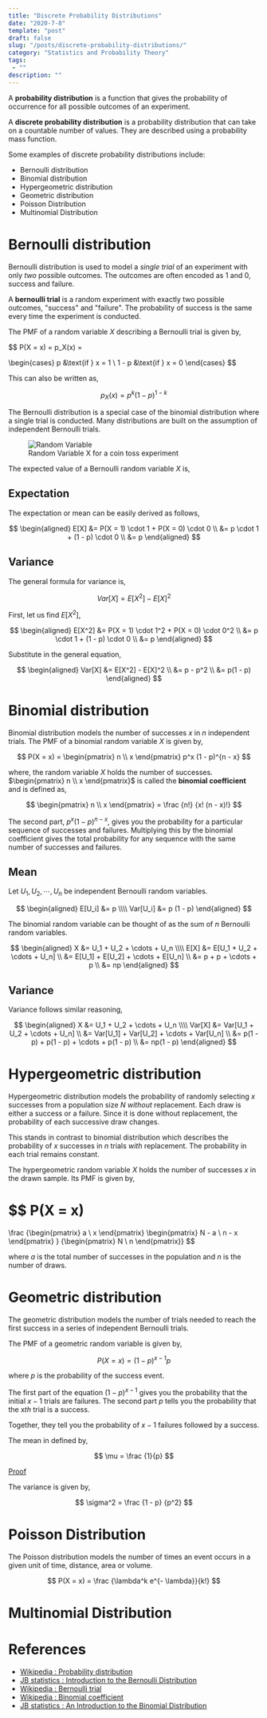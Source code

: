 ```yaml
---
title: "Discrete Probability Distributions"
date: "2020-7-8"
template: "post"
draft: false
slug: "/posts/discrete-probability-distributions/"
category: "Statistics and Probability Theory"
tags:
 - ""
description: ""
---
```


A **probability distribution** is a function that gives the probability of occurrence for all possible outcomes of an experiment.

A **discrete probability distribution** is a probability distribution that can take on a countable number of values. They are described using a probability mass function.

Some examples of discrete probability distributions include:

- Bernoulli distribution
- Binomial distribution
- Hypergeometric distribution
- Geometric distribution
- Poisson Distribution
- Multinomial Distribution

# Bernoulli distribution

Bernoulli distribution is used to model a *single trial* of an experiment with only *two* possible outcomes. The outcomes are often encoded as $1$ and $0$, success and failure.

A **bernoulli trial** is a random experiment with exactly two possible outcomes, "success" and "failure". The probability of success is the same every time the experiment is conducted.

The PMF of a random variable $X$ describing a Bernoulli trial is given by,

$$
P(X = x) = p_X(x) =

\begin{cases}
   p &\text{if } x = 1 \\
   1 - p &\text{if } x = 0
\end{cases}
$$

This can also be written as,

$$
p_X(x) = p^k (1 - p)^{1 - k}
$$

The Bernoulli distribution is a special case of the binomial distribution where a single trial is conducted. Many distributions are built on the assumption of independent Bernoulli trials.

<figure style="width: 450px">
	<img src="/media/statistics and probability theory/random-variable.png" alt="Random Variable">
	<figcaption>Random Variable X for a coin toss experiment</figcaption>
</figure>

The expected value of a Bernoulli random variable $X$ is,

## Expectation

The expectation or mean can be easily derived as follows,

$$
\begin{aligned}
E[X] &= P(X = 1) \cdot 1 + P(X = 0) \cdot 0
\\
&= p \cdot 1 + (1 - p) \cdot 0
\\
&= p
\end{aligned}
$$

## Variance

The general formula for variance is,

$$
Var[X] = E[X^2] - E[X]^2
$$

First, let us find $E[X^2]$,

$$
\begin{aligned}
E[X^2] &= P(X = 1) \cdot 1^2 + P(X = 0) \cdot 0^2
\\
&= p \cdot 1 + (1 - p) \cdot 0
\\
&= p
\end{aligned}
$$

Substitute in the general equation,

$$
\begin{aligned}
Var[X] &= E[X^2] - E[X]^2
\\
&= p - p^2
\\
&= p(1 - p)
\end{aligned}
$$

# Binomial distribution

Binomial distribution models the number of successes $x$ in $n$ independent trials. The PMF of a binomial random variable $X$ is given by,

$$
P(X = x) = \begin{pmatrix} n \\ x \end{pmatrix} p^x (1 - p)^{n - x}
$$

where, the random variable $X$ holds the number of successes. $\begin{pmatrix} n \\ x \end{pmatrix}$ is called the **binomial coefficient** and is defined as,

$$
\begin{pmatrix} n \\ x \end{pmatrix} = \frac {n!} {x! (n - x)!}
$$

The second part, $p^x (1 - p)^{n - x}$, gives you the probability for a particular sequence of successes and failures. Multiplying this by the binomial coefficient gives the total probability for any sequence with the same number of successes and failures.

## Mean

Let $U_1, U_2, \cdots, U_n$ be independent Bernoulli random variables.

$$
\begin{aligned}
E[U_i] &= p
\\\\
Var[U_i] &= p (1 - p)
\end{aligned}
$$

The binomial random variable can be thought of as the sum of $n$ Bernoulli random variables.

$$
\begin{aligned}
X &= U_1 + U_2 + \cdots + U_n
\\\\
E[X] &= E[U_1 + U_2 + \cdots + U_n]
\\
&= E[U_1] + E[U_2] + \cdots + E[U_n]
\\
&= p + p + \cdots + p
\\
&= np
\end{aligned}
$$

## Variance

Variance follows similar reasoning,

$$
\begin{aligned}
X &= U_1 + U_2 + \cdots + U_n
\\\\
Var[X] &= Var[U_1 + U_2 + \cdots + U_n]
\\
&= Var[U_1] + Var[U_2] + \cdots + Var[U_n]
\\
&= p(1 - p) + p(1 - p) + \cdots + p(1 - p)
\\
&= np(1 - p)
\end{aligned}
$$

# Hypergeometric distribution

Hypergeometric distribution models the probability of randomly selecting $x$ successes from a population size $N$ *without* replacement. Each draw is either a success or a failure. Since it is done without replacement, the probability of each successive draw changes.

This stands in contrast to binomial distribution which describes the probability of $x$ successes in $n$ trials *with* replacement. The probability in each trial remains constant.

The hypergeometric random variable $X$ holds the number of successes $x$ in the drawn sample. Its PMF is given by,

$$
P(X = x)
=
\frac
{\begin{pmatrix} a \\ x \end{pmatrix} \begin{pmatrix} N - a \\ n - x \end{pmatrix} }
{\begin{pmatrix} N \\ n \end{pmatrix}}
$$

where $a$ is the total number of successes in the population and $n$ is the number of draws.

# Geometric distribution

The geometric distribution models the number of trials needed to reach the first success in a series of independent Bernoulli trials.

The PMF of a geometric random variable is given by,

$$
P(X = x) = (1 - p)^{x - 1} p
$$

where $p$ is the probability of the success event.

The first part of the equation $(1 - p)^{x - 1}$ gives you the probability that the initial $x - 1$ trials are failures. The second part $p$ tells you the probability that the x*th* trial is a success.

Together, they tell you the probability of $x - 1$ failures followed by a success.

The mean in defined by,

$$
\mu = \frac {1}{p}
$$

[Proof](https://youtu.be/7br_-emGNec)

The variance is given by,

$$
\sigma^2 = \frac {1 - p} {p^2}
$$

# Poisson Distribution

The Poisson distribution models the number of times an event occurs in a given unit of time, distance, area or volume.

$$
P(X = x) = \frac {\lambda^k e^{- \lambda}}{k!}
$$

# Multinomial Distribution

# References

- [Wikipedia : Probability distribution](https://en.wikipedia.org/wiki/Probability_distribution)
- [JB statistics : Introduction to the Bernoulli Distribution](https://youtu.be/bT1p5tJwn_0)
- [Wikipedia : Bernoulli trial](https://en.wikipedia.org/wiki/Bernoulli_trial)
- [Wikipedia : Binomial coefficient](https://en.wikipedia.org/wiki/Binomial_coefficient)
- [JB statistics : An Introduction to the Binomial Distribution](https://youtu.be/qIzC1-9PwQo)

